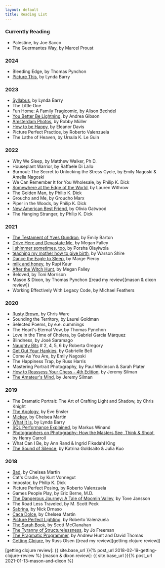 ```yaml
---
layout: default
title: Reading List
---
```


### Currently Reading

- Palestine, by Joe Sacco
- The Guermantes Way, by Marcel Proust

### 2024

- Bleeding Edge, by Thomas Pynchon
- [Picture This], by Lynda Barry

### 2023

- [Syllabus], by Lynda Barry
- The Little One
- Fun Home: A Family Tragicomic, by Alison Bechdel
- [You Better Be Lightning], by Andrea Gibson
- [Amsterdam Photos], by Robby Müller
- [How to be Happy], by Eleanor Davis
- Picture Perfect Practice, by Roberto Valenzuela
- The Lathe of Heaven, by Ursula K. Le Guin

### 2022

- Why We Sleep, by Matthew Walker, Ph D.
- Houseplant Warrior, by Raffaele Di Lallo
- Burnout: The Secret to Unlocking the Stress Cycle, by Emily Nagoski & Amelia Nagoski
- We Can Remember It for You Wholesale, by Philip K. Dick
- [Somewhere at the Edge of the World], by Lauren Withrow
- The Golden Man, by Philip K. Dick
- Groucho and Me, by Groucho Marx
- Piper in the Woods, by Philip K. Dick
- [New American Best Friend], by Olivia Gatwood
- The Hanging Stranger, by Philip K. Dick

### 2021

- [The Testament of Yves Gundron], by Emily Barton
- [Drive Here and Devastate Me], by Megan Falley
- [i shimmer sometimes, too], by Porsha Olayiwola
- [teaching my mother how to give birth], by Warson Shire
- [Dance the Eagle to Sleep], by Marge Piercy
- [milk and honey], by Rupi Kaur
- [After the Witch Hunt], by Megan Falley
- Beloved, by Toni Morrison
- Mason & Dixon, by Thomas Pynchon ([read my review][mason & dixon review])
- Working Effectively With Legacy Code, by Michael Feathers

### 2020

- [Rusty Brown], by Chris Ware
- Sounding the Territory, by Laurel Goldman
- Selected Poems, by e.e. cummings
- The Heart's Eternal Vow, by Thomas Pynchon
- Love in the Time of Cholera, by Gabriel García Márquez
- Blindness, by José Saramago
- [Naughty Bits] # 2, 4, 5, 6 by Roberta Gregory
- [Get Out Your Hankies], by Gabrielle Bell
- Come As You Are, by Emily Nagoski
- The Happiness Trap, by Russ Harris
- Mastering Portrait Photography, by Paul Wilkinson & Sarah Plater
- [How to Reassess Your Chess - 4th Edition], by Jeremy Silman
- [The Amateur's Mind], by Jeremy Silman

### 2019

- The Dramatic Portrait: The Art of Crafting Light and Shadow, by Chris Knight
- [The Apology], by Eve Ensler
- [Mickey], by Chelsea Martin
- [What It Is], by Lynda Barry
- [SQL Performance Explained], by Markus Winand
- [Photographers on Photography: How the Masters See, Think & Shoot], by Henry Carroll
- What Can I Be, by Ann Rand & Ingrid Fiksdahl King
- [The Sound of Silence], by Katrina Goldsaito & Julia Kuo

### 2018

- [Bad], by Chelsea Martin
- Cat's Cradle, by Kurt Vonnegut
- Impostor, by Philip K. Dick
- Picture Perfect Posing, by Roberto Valenzuela
- Games People Play, by Eric Berne, M.D.
- [The Dangerous Journey: A Tale of Moomin Valley], by Tove Jansson
- The Road Less Traveled, by M. Scott Peck
- [Sabrina], by Nick Drnaso
- [Caca Dolce], by Chelsea Martin
- [Picture Perfect Lighting], by Roberto Valenzuela
- [The Sarah Book], by Scott McClanahan
- [The Tyranny of Structurelessness], by Jo Freeman
- [The Pragmatic Programmer], by Andrew Hunt and David Thomas
- [Getting Clojure], by Russ Olsen ([read my review][getting clojure review])

[getting clojure review]: {{ site.base_url }}{% post_url 2018-02-19-getting-clojure-review %}
[mason & dixon review]: {{ site.base_url }}{% post_url 2021-01-13-mason-and-dixon %}

[After the Witch Hunt]: https://www.meganfalley.com/product-page/after-the-witch-hunt
[Amsterdam Photos]: https://www.ideabooks.nl/9789464460353-robby-mueller-amsterdam-photos
[Bad]: https://electricliterature.com/i-call-all-my-exes-darren-5c28cec10e7b
[Caca Dolce]: https://softskull.com/dd-product/caca-dolce/
[Dance the Eagle to Sleep]: https://margepiercy.com/fiction/#danceTheEagleToSleep
[Drive Here and Devastate Me]: https://writebloody.com/collections/queer-lit/products/drive-here-and-devastate-me
[Electric Michelangelo]: http://www.sarahhallauthor.com/electric.htm
[Get Out Your Hankies]: https://uncivilizedbooks.com/get-out-your-hankies/
[Getting Clojure]: https://pragprog.com/book/roclojure/getting-clojure
[How to be Happy]: https://doing-fine.com/?portfolio=3330
[How to Reassess Your Chess - 4th Edition]: https://www.silmanjamespress.com/shop/chess/how-to-reassess-your-chess-4th-edition/
[i shimmer sometimes, too]: https://buttonpoetry.com/product/i-shimmer-sometimes-too/
[Mickey]: https://www.etsy.com/listing/476579597/mickey-by-chelsea-martin
[milk and honey]: https://rupikaur.com/books/milk-and-honey/
[Naughty Bits]: https://robertagregory.com/Robertagregory/Naughty_Bits_detail.html
[New American Best Friend]: https://buttonpoetry.com/product/new-american-best-friend/
[Photographers on Photography: How the Masters See, Think & Shoot]: https://www.laurenceking.com/product/photographers-on-photography/
[Picture Perfect Lighting]: https://rockynook.com/shop/photography/picture-perfect-lighting/
[Picture This]: https://drawnandquarterly.com/books/picture-this/
[Rusty Brown]: https://www.penguinrandomhouse.com/books/185704/rusty-brown-by-chris-ware/
[Sabrina]: https://www.drawnandquarterly.com/sabrina
[Somewhere at the Edge of the World]: https://www.temperbooks.com/books/p/somewhere-at-the-edge-of-the-world
[SQL Performance Explained]: https://sql-performance-explained.com/
[Syllabus]: https://drawnandquarterly.com/books/syllabus/
[teaching my mother how to give birth]: https://flippedeye.net/product/teaching-my-mother-how-to-give-birth/
[The Amateur's Mind]: https://www.silmanjamespress.com/shop/chess/amateurs-mind-the-2nd-edition/
[The Apology]: https://theapologybook.net/about-the-apology-eve-ensler/
[The Dangerous Journey: A Tale of Moomin Valley]: https://www.drawnandquarterly.com/dangerous-journey-tale-moomin-valley
[The Pragmatic Programmer]: https://pragprog.com/book/tpp/the-pragmatic-programmer
[The Sarah Book]: https://nytyrant.com/collections/titles/products/pre-order-the-sarah-book-by-scott-mcclanahan
[The Sound of Silence]: http://thesoundofsilence.org/
[The Testament of Yves Gundron]: https://www.emilybarton.com/books
[The Tyranny of Structurelessness]: http://www.jofreeman.com/joreen/tyranny.htm
[What It Is]: https://www.drawnandquarterly.com/what-it-is
[You Better Be Lightning]: https://buttonpoetry.com/product/you-better-be-lightning/
